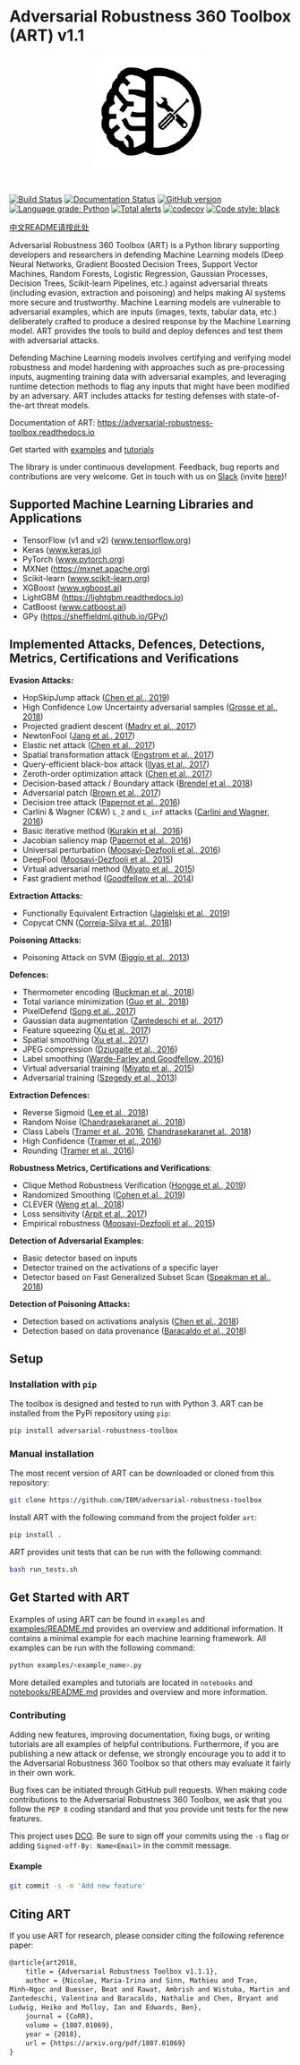 # Adversarial Robustness 360 Toolbox (ART) v1.1
<p align="center">
  <img src="docs/images/art_logo.png?raw=true" width="200" title="ART logo">
</p>
<br />

[![Build Status](https://travis-ci.org/IBM/adversarial-robustness-toolbox.svg?branch=master)](https://travis-ci.org/IBM/adversarial-robustness-toolbox) [![Documentation Status](https://readthedocs.org/projects/adversarial-robustness-toolbox/badge/?version=latest)](http://adversarial-robustness-toolbox.readthedocs.io/en/latest/?badge=latest) [![GitHub version](https://badge.fury.io/gh/IBM%2Fadversarial-robustness-toolbox.svg)](https://badge.fury.io/gh/IBM%2Fadversarial-robustness-toolbox) [![Language grade: Python](https://img.shields.io/lgtm/grade/python/g/IBM/adversarial-robustness-toolbox.svg?logo=lgtm&logoWidth=18)](https://lgtm.com/projects/g/IBM/adversarial-robustness-toolbox/context:python) [![Total alerts](https://img.shields.io/lgtm/alerts/g/IBM/adversarial-robustness-toolbox.svg?logo=lgtm&logoWidth=18)](https://lgtm.com/projects/g/IBM/adversarial-robustness-toolbox/alerts/) [![codecov](https://codecov.io/gh/IBM/adversarial-robustness-toolbox/branch/master/graph/badge.svg)](https://codecov.io/gh/IBM/adversarial-robustness-toolbox) [![Code style: black](https://img.shields.io/badge/code%20style-black-000000.svg)](https://github.com/psf/black)

[中文README请按此处](README-cn.md)

Adversarial Robustness 360 Toolbox (ART) is a Python library supporting developers and researchers in defending Machine 
Learning models (Deep Neural Networks, Gradient Boosted Decision Trees, Support Vector Machines, Random Forests, 
Logistic Regression, Gaussian Processes, Decision Trees, Scikit-learn Pipelines, etc.) against adversarial threats 
(including evasion, extraction and poisoning) and helps making AI systems more secure and trustworthy. Machine Learning 
models are vulnerable to adversarial examples, which are inputs (images, texts, tabular data, etc.) deliberately crafted 
to produce a desired response by the Machine Learning model. ART provides the tools to build and deploy defences and 
test them with adversarial attacks. 

Defending Machine Learning models involves certifying and verifying model robustness and model hardening with 
approaches such as pre-processing inputs, augmenting training data with adversarial examples, and leveraging runtime 
detection methods to flag any inputs that might have been modified by an adversary. ART includes attacks for testing 
defenses with state-of-the-art threat models.

Documentation of ART: https://adversarial-robustness-toolbox.readthedocs.io

Get started with [examples](examples/README.md) and [tutorials](notebooks/README.md)

The library is under continuous development. Feedback, bug reports and contributions are very welcome. 
Get in touch with us on [Slack](https://ibm-art.slack.com) (invite [here](https://join.slack.com/t/ibm-art/shared_invite/enQtMzkyOTkyODE4NzM4LTA4NGQ1OTMxMzFmY2Q1MzE1NWI2MmEzN2FjNGNjOGVlODVkZDE0MjA1NTA4OGVkMjVkNmQ4MTY1NmMyOGM5YTg))!

## Supported Machine Learning Libraries and Applications
* TensorFlow (v1 and v2) (www.tensorflow.org)
* Keras (www.keras.io)
* PyTorch (www.pytorch.org)
* MXNet (https://mxnet.apache.org)
* Scikit-learn (www.scikit-learn.org)
* XGBoost (www.xgboost.ai)
* LightGBM (https://lightgbm.readthedocs.io)
* CatBoost (www.catboost.ai)
* GPy (https://sheffieldml.github.io/GPy/)

## Implemented Attacks, Defences, Detections, Metrics, Certifications and Verifications

**Evasion Attacks:**
* HopSkipJump attack ([Chen et al., 2019](https://arxiv.org/abs/1904.02144))
* High Confidence Low Uncertainty adversarial samples ([Grosse et al., 2018](https://arxiv.org/abs/1812.02606))
* Projected gradient descent ([Madry et al., 2017](https://arxiv.org/abs/1706.06083))
* NewtonFool ([Jang et al., 2017](http://doi.acm.org/10.1145/3134600.3134635))
* Elastic net attack ([Chen et al., 2017](https://arxiv.org/abs/1709.04114))
* Spatial transformation attack ([Engstrom et al., 2017](https://arxiv.org/abs/1712.02779))
* Query-efficient black-box attack ([Ilyas et al., 2017](https://arxiv.org/abs/1712.07113))
* Zeroth-order optimization attack ([Chen et al., 2017](https://arxiv.org/abs/1708.03999))
* Decision-based attack / Boundary attack ([Brendel et al., 2018](https://arxiv.org/abs/1712.04248))
* Adversarial patch ([Brown et al., 2017](https://arxiv.org/abs/1712.09665))
* Decision tree attack ([Papernot et al., 2016](https://arxiv.org/abs/1605.07277))
* Carlini & Wagner (C&W) `L_2` and `L_inf` attacks ([Carlini and Wagner, 2016](https://arxiv.org/abs/1608.04644))
* Basic iterative method ([Kurakin et al., 2016](https://arxiv.org/abs/1607.02533))
* Jacobian saliency map ([Papernot et al., 2016](https://arxiv.org/abs/1511.07528))
* Universal perturbation ([Moosavi-Dezfooli et al., 2016](https://arxiv.org/abs/1610.08401))
* DeepFool ([Moosavi-Dezfooli et al., 2015](https://arxiv.org/abs/1511.04599))
* Virtual adversarial method ([Miyato et al., 2015](https://arxiv.org/abs/1507.00677))
* Fast gradient method ([Goodfellow et al., 2014](https://arxiv.org/abs/1412.6572))

**Extraction Attacks:**
* Functionally Equivalent Extraction ([Jagielski et al., 2019](https://arxiv.org/abs/1909.01838))
* Copycat CNN ([Correia-Silva et al., 2018](https://arxiv.org/abs/1806.05476))

**Poisoning Attacks:**
* Poisoning Attack on SVM ([Biggio et al., 2013](https://arxiv.org/abs/1206.6389))

**Defences:**
* Thermometer encoding ([Buckman et al., 2018](https://openreview.net/forum?id=S18Su--CW))
* Total variance minimization ([Guo et al., 2018](https://openreview.net/forum?id=SyJ7ClWCb))
* PixelDefend ([Song et al., 2017](https://arxiv.org/abs/1710.10766))
* Gaussian data augmentation ([Zantedeschi et al., 2017](https://arxiv.org/abs/1707.06728))
* Feature squeezing ([Xu et al., 2017](http://arxiv.org/abs/1704.01155))
* Spatial smoothing ([Xu et al., 2017](http://arxiv.org/abs/1704.01155))
* JPEG compression ([Dziugaite et al., 2016](https://arxiv.org/abs/1608.00853))
* Label smoothing ([Warde-Farley and Goodfellow, 2016](https://pdfs.semanticscholar.org/b5ec/486044c6218dd41b17d8bba502b32a12b91a.pdf))
* Virtual adversarial training ([Miyato et al., 2015](https://arxiv.org/abs/1507.00677))
* Adversarial training ([Szegedy et al., 2013](http://arxiv.org/abs/1312.6199))

**Extraction Defences:**
* Reverse Sigmoid ([Lee et al., 2018](https://arxiv.org/abs/1806.00054))
* Random Noise ([Chandrasekaranet al., 2018](https://arxiv.org/abs/1811.02054))
* Class Labels ([Tramer et al., 2016](https://arxiv.org/abs/1609.02943), [Chandrasekaranet al., 2018](https://arxiv.org/abs/1811.02054))
* High Confidence ([Tramer et al., 2016](https://arxiv.org/abs/1609.02943))
* Rounding ([Tramer et al., 2016](https://arxiv.org/abs/1609.02943))

**Robustness Metrics, Certifications and Verifications**:
* Clique Method Robustness Verification ([Hongge et al., 2019](https://arxiv.org/abs/1906.03849))
* Randomized Smoothing ([Cohen et al., 2019](https://arxiv.org/abs/1902.02918))
* CLEVER ([Weng et al., 2018](https://arxiv.org/abs/1801.10578))
* Loss sensitivity ([Arpit et al., 2017](https://arxiv.org/abs/1706.05394))
* Empirical robustness ([Moosavi-Dezfooli et al., 2015](https://arxiv.org/abs/1511.04599))

**Detection of Adversarial Examples:**
* Basic detector based on inputs
* Detector trained on the activations of a specific layer
* Detector based on Fast Generalized Subset Scan ([Speakman et al., 2018](https://arxiv.org/pdf/1810.08676))

**Detection of Poisoning Attacks:**
* Detection based on activations analysis ([Chen et al., 2018](https://arxiv.org/abs/1811.03728))
* Detection based on data provenance ([Baracaldo et al., 2018](https://ieeexplore.ieee.org/stamp/stamp.jsp?tp=&arnumber=8473440))

## Setup

### Installation with `pip`

The toolbox is designed and tested to run with Python 3. 
ART can be installed from the PyPi repository using `pip`:

```bash
pip install adversarial-robustness-toolbox
```

### Manual installation

The most recent version of ART can be downloaded or cloned from this repository:

```bash
git clone https://github.com/IBM/adversarial-robustness-toolbox
```

Install ART with the following command from the project folder `art`:
```bash
pip install .
```

ART provides unit tests that can be run with the following command:

```bash
bash run_tests.sh
```

## Get Started with ART

Examples of using ART can be found in `examples` and [examples/README.md](examples/README.md) provides an overview and 
additional information. It contains a minimal example for each machine learning framework. All examples can be run with
the following command:
```bash
python examples/<example_name>.py
```

More detailed examples and tutorials are located in `notebooks` and [notebooks/README.md](notebooks/README.md) provides 
and overview and more information. 

### Contributing

Adding new features, improving documentation, fixing bugs, or writing tutorials are all examples of helpful 
contributions. Furthermore, if you are publishing a new attack or defense, we strongly encourage you to add it to the 
Adversarial Robustness 360 Toolbox so that others may evaluate it fairly in their own work.

Bug fixes can be initiated through GitHub pull requests. When making code contributions to the Adversarial Robustness 
360 Toolbox, we ask that you follow the `PEP 8` coding standard and that you provide unit tests for the new features.

This project uses [DCO](https://developercertificate.org/). Be sure to sign off your commits using the `-s` flag or 
adding `Signed-off-By: Name<Email>` in the commit message.

#### Example

```bash
git commit -s -m 'Add new feature'
```

## Citing ART

If you use ART for research, please consider citing the following reference paper:
```
@article{art2018,
    title = {Adversarial Robustness Toolbox v1.1.1},
    author = {Nicolae, Maria-Irina and Sinn, Mathieu and Tran, Minh~Ngoc and Buesser, Beat and Rawat, Ambrish and Wistuba, Martin and Zantedeschi, Valentina and Baracaldo, Nathalie and Chen, Bryant and Ludwig, Heiko and Molloy, Ian and Edwards, Ben},
    journal = {CoRR},
    volume = {1807.01069},
    year = {2018},
    url = {https://arxiv.org/pdf/1807.01069}
}
```
